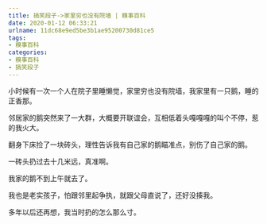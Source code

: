 ```yaml
---
title: 搞笑段子->家里穷也没有院墙 | 糗事百科
date: 2020-01-12 06:33:21
urlname: 11dc68e9ed5be3b1ae95200730d81ce5
tags: 
- 糗事百科
categories:
- 糗事百科
- 搞笑段子
---
```

小时候有一次一个人在院子里睡懒觉，家里穷也没有院墙，我家里有一只鹅，睡的正香那。

邻居家的鹅突然来了一大群，大概要开联谊会，互相低着头嘎嘎嘎的叫个不停，惹的我火大。

翻身下床捡了一块砖头，理性告诉我有自己家的鹅瞄准点，别伤了自己家的鹅。

一砖头扔过去十几米远，真准啊。

我家的鹅不到上午就去了。

我也是老实孩子，怕跟邻里起争执，就跟父母直说了，还好没揍我。

多年以后还再想，我当时扔的怎么那么寸。


